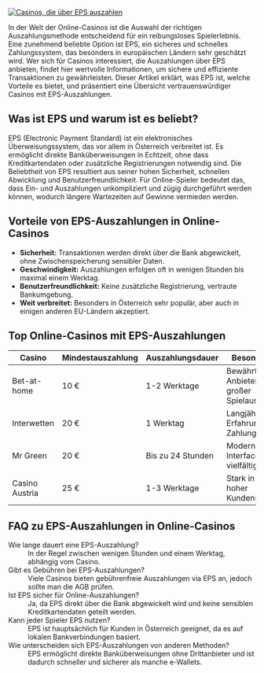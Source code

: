 [![Casinos, die über EPS auszahlen](https://123-caf.pages.dev/gitsignup.png)](https://vrmoo.ru/Bt82HjjY)

<p>In der Welt der Online-Casinos ist die Auswahl der richtigen Auszahlungsmethode entscheidend für ein reibungsloses Spielerlebnis. Eine zunehmend beliebte Option ist EPS, ein sicheres und schnelles Zahlungssystem, das besonders in europäischen Ländern sehr geschätzt wird. Wer sich für Casinos interessiert, die Auszahlungen über EPS anbieten, findet hier wertvolle Informationen, um sichere und effiziente Transaktionen zu gewährleisten. Dieser Artikel erklärt, was EPS ist, welche Vorteile es bietet, und präsentiert eine Übersicht vertrauenswürdiger Casinos mit EPS-Auszahlungen.</p>  <h2>Was ist EPS und warum ist es beliebt?</h2> <p>EPS (Electronic Payment Standard) ist ein elektronisches Überweisungssystem, das vor allem in Österreich verbreitet ist. Es ermöglicht direkte Banküberweisungen in Echtzeit, ohne dass Kreditkartendaten oder zusätzliche Registrierungen notwendig sind. Die Beliebtheit von EPS resultiert aus seiner hohen Sicherheit, schnellen Abwicklung und Benutzerfreundlichkeit. Für Online-Spieler bedeutet das, dass Ein- und Auszahlungen unkompliziert und zügig durchgeführt werden können, wodurch längere Wartezeiten auf Gewinne vermieden werden.</p>  <h2>Vorteile von EPS-Auszahlungen in Online-Casinos</h2> <ul>   <li><strong>Sicherheit:</strong> Transaktionen werden direkt über die Bank abgewickelt, ohne Zwischenspeicherung sensibler Daten.</li>   <li><strong>Geschwindigkeit:</strong> Auszahlungen erfolgen oft in wenigen Stunden bis maximal einem Werktag.</li>   <li><strong>Benutzerfreundlichkeit:</strong> Keine zusätzliche Registrierung, vertraute Bankumgebung.</li>   <li><strong>Weit verbreitet:</strong> Besonders in Österreich sehr populär, aber auch in einigen anderen EU-Ländern akzeptiert.</li> </ul>  <h2>Top Online-Casinos mit EPS-Auszahlungen</h2> <table>   <thead>     <tr>       <th>Casino</th>       <th>Mindestauszahlung</th>       <th>Auszahlungsdauer</th>       <th>Besonderheiten</th>     </tr>   </thead>   <tbody>     <tr>       <td>Bet-at-home</td>       <td>10 €</td>       <td>1-2 Werktage</td>       <td>Bewährter Anbieter mit großer Spielauswahl</td>     </tr>     <tr>       <td>Interwetten</td>       <td>20 €</td>       <td>1 Werktag</td>       <td>Langjährige Erfahrung, breite Zahlungsmethoden</td>     </tr>     <tr>       <td>Mr Green</td>       <td>20 €</td>       <td>Bis zu 24 Stunden</td>       <td>Modernes Interface, vielfältige Spiele</td>     </tr>     <tr>       <td>Casino Austria</td>       <td>25 €</td>       <td>1-3 Werktage</td>       <td>Stark in Österreich, hoher Kundenschutz</td>     </tr>   </tbody> </table>  <h2>FAQ zu EPS-Auszahlungen in Online-Casinos</h2> <dl>   <dt>Wie lange dauert eine EPS-Auszahlung?</dt>   <dd>In der Regel zwischen wenigen Stunden und einem Werktag, abhängig vom Casino.</dd>    <dt>Gibt es Gebühren bei EPS-Auszahlungen?</dt>   <dd>Viele Casinos bieten gebührenfreie Auszahlungen via EPS an, jedoch sollte man die AGB prüfen.</dd>    <dt>Ist EPS sicher für Online-Auszahlungen?</dt>   <dd>Ja, da EPS direkt über die Bank abgewickelt wird und keine sensiblen Kreditkartendaten geteilt werden.</dd>    <dt>Kann jeder Spieler EPS nutzen?</dt>   <dd>EPS ist hauptsächlich für Kunden in Österreich geeignet, da es auf lokalen Bankverbindungen basiert.</dd>    <dt>Wie unterscheiden sich EPS-Auszahlungen von anderen Methoden?</dt>   <dd>EPS ermöglicht direkte Banküberweisungen ohne Drittanbieter und ist dadurch schneller und sicherer als manche e-Wallets.</dd> </dl>